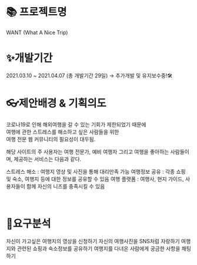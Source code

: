 <h1>📚 프로젝트명</h1>
WANT (What A Nice Trip)

<br />

<h1>✨개발기간</h1>
2021.03.10 ~ 2021.04.07 (총 개발기간 29일) → 추가개발 및 유지보수중!🛠

<br />

<h1>👓제안배경 & 기획의도</h1>
코로나19로 인해 해외여행을 갈 수 있는 기회가 제한되었기 때문에<br />
여행에 관한 스트레스를 해소하고 싶은 사람들을 위한<br />
여행 전문 웹 커뮤니티의 필요성이 대두됨.<br />

해당 사이트의 주 사용자는 여행 전문가, 예비 여행자 그리고 여행을 좋아하는 사람들이며,
제공하는 서비스는 다음과 같다.<br />

  스트레스 해소 : 여행지 영상 및 사진을 통해 대리만족 가능
  여행정보 공유 : 각종 쇼핑 및 숙소, 여행지 등에 대한 정보를 공유할 수 있음
  여행 플랫폼 : 여행사, 현지 가이드, 사용자들이 함께 자신의 니즈를 충족시킬 수 있음

<br />

<h1>🔎요구분석</h1>
자신이 가고싶은 여행지의 영상을 신청하기
자신의 여행사진을 SNS처럼 자랑하기
여행지와 관련된 쇼핑과 숙소정보를 공유하기
여행지를 다녀온 사람에게 궁금한 사항을 채팅하기
